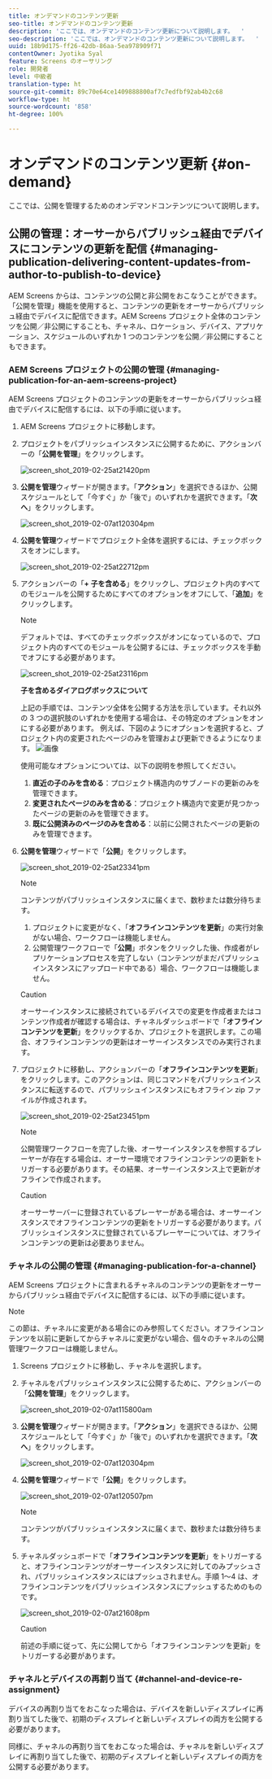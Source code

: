 ```yaml
---
title: オンデマンドのコンテンツ更新
seo-title: オンデマンドのコンテンツ更新
description: 'ここでは、オンデマンドのコンテンツ更新について説明します。  '
seo-description: 'ここでは、オンデマンドのコンテンツ更新について説明します。  '
uuid: 18b9d175-ff26-42db-86aa-5ea978909f71
contentOwner: Jyotika Syal
feature: Screens のオーサリング
role: 開発者
level: 中級者
translation-type: ht
source-git-commit: 89c70e64ce1409888800af7c7edfbf92ab4b2c68
workflow-type: ht
source-wordcount: '858'
ht-degree: 100%

---
```



# オンデマンドのコンテンツ更新 {#on-demand}

ここでは、公開を管理するためのオンデマンドコンテンツについて説明します。

## 公開の管理：オーサーからパブリッシュ経由でデバイスにコンテンツの更新を配信 {#managing-publication-delivering-content-updates-from-author-to-publish-to-device}

AEM Screens からは、コンテンツの公開と非公開をおこなうことができます。「公開を管理」機能を使用すると、コンテンツの更新をオーサーからパブリッシュ経由でデバイスに配信できます。AEM Screens プロジェクト全体のコンテンツを公開／非公開にすることも、チャネル、ロケーション、デバイス、アプリケーション、スケジュールのいずれか 1 つのコンテンツを公開／非公開にすることもできます。

### AEM Screens プロジェクトの公開の管理 {#managing-publication-for-an-aem-screens-project}

AEM Screens プロジェクトのコンテンツの更新をオーサーからパブリッシュ経由でデバイスに配信するには、以下の手順に従います。

1. AEM Screens プロジェクトに移動します。
1. プロジェクトをパブリッシュインスタンスに公開するために、アクションバーの「**公開を管理**」をクリックします。

   ![screen_shot_2019-02-25at21420pm](assets/screen_shot_2019-02-25at21420pm.png)

1. **公開を管理**&#x200B;ウィザードが開きます。「**アクション**」を選択できるほか、公開スケジュールとして「今すぐ」か「後で」のいずれかを選択できます。「**次へ**」をクリックします。

   ![screen_shot_2019-02-07at120304pm](assets/screen_shot_2019-02-07at120304pm.png)

1. **公開を管理**&#x200B;ウィザードでプロジェクト全体を選択するには、チェックボックスをオンにします。

   ![screen_shot_2019-02-25at22712pm](assets/screen_shot_2019-02-25at22712pm.png)

1. アクションバーの「**+ 子を含める**」をクリックし、プロジェクト内のすべてのモジュールを公開するためにすべてのオプションをオフにして、「**追加**」をクリックします。

   >[!NOTE]
   >
   >デフォルトでは、すべてのチェックボックスがオンになっているので、プロジェクト内のすべてのモジュールを公開するには、チェックボックスを手動でオフにする必要があります。

   ![screen_shot_2019-02-25at23116pm](assets/screen_shot_2019-02-25at23116pm.png)

   **子を含めるダイアログボックスについて**

   上記の手順では、コンテンツ全体を公開する方法を示しています。それ以外の 3 つの選択肢のいずれかを使用する場合は、その特定のオプションをオンにする必要があります。
例えば、下図のようにオプションを選択すると、プロジェクト内の変更されたページのみを管理および更新できるようになります。
   ![画像](assets/author-publish-manage.png)

   使用可能なオプションについては、以下の説明を参照してください。

   1. **直近の子のみを含める**：プロジェクト構造内のサブノードの更新のみを管理できます。
   1. **変更されたページのみを含める**：プロジェクト構造内で変更が見つかったページの更新のみを管理できます。
   1. **既に公開済みのページのみを含める**：以前に公開されたページの更新のみを管理できます。


1. **公開を管理**&#x200B;ウィザードで「**公開**」をクリックします。

   ![screen_shot_2019-02-25at23341pm](assets/screen_shot_2019-02-25at23341pm.png)

   >[!NOTE]
   >
   >コンテンツがパブリッシュインスタンスに届くまで、数秒または数分待ちます。
   >
   >
   >    1. プロジェクトに変更がなく、「**オフラインコンテンツを更新**」の実行対象がない場合、ワークフローは機能しません。
   >    1. 公開管理ワークフローで「**公開**」ボタンをクリックした後、作成者がレプリケーションプロセスを完了しない（コンテンツがまだパブリッシュインスタンスにアップロード中である）場合、ワークフローは機能しません。


   >[!CAUTION]
   >オーサーインスタンスに接続されているデバイスでの変更を作成者またはコンテンツ作成者が確認する場合は、チャネルダッシュボードで「**オフラインコンテンツを更新**」をクリックするか、プロジェクトを選択します。この場合、オフラインコンテンツの更新はオーサーインスタンスでのみ実行されます。

1. プロジェクトに移動し、アクションバーの「**オフラインコンテンツを更新**」をクリックします。このアクションは、同じコマンドをパブリッシュインスタンスに転送するので、パブリッシュインスタンスにもオフライン zip ファイルが作成されます。

   ![screen_shot_2019-02-25at23451pm](assets/screen_shot_2019-02-25at23451pm.png)


   >[!NOTE]
   >
   >公開管理ワークフローを完了した後、オーサーインスタンスを参照するプレーヤーが存在する場合は、オーサー環境でオフラインコンテンツの更新をトリガーする必要があります。その結果、オーサーインスタンス上で更新がオフラインで作成されます。

   >[!CAUTION]
   >
   >オーサーサーバーに登録されているプレーヤーがある場合は、オーサーインスタンスでオフラインコンテンツの更新をトリガーする必要があります。パブリッシュインスタンスに登録されているプレーヤーについては、オフラインコンテンツの更新は必要ありません。

### チャネルの公開の管理 {#managing-publication-for-a-channel}

AEM Screens プロジェクトに含まれるチャネルのコンテンツの更新をオーサーからパブリッシュ経由でデバイスに配信するには、以下の手順に従います。

>[!NOTE]
>
>この節は、チャネルに変更がある場合にのみ参照してください。オフラインコンテンツを以前に更新してからチャネルに変更がない場合、個々のチャネルの公開管理ワークフローは機能しません。

1. Screens プロジェクトに移動し、チャネルを選択します。
1. チャネルをパブリッシュインスタンスに公開するために、アクションバーの「**公開を管理**」をクリックします。

   ![screen_shot_2019-02-07at115800am](assets/screen_shot_2019-02-07at115800am.png)

1. **公開を管理**&#x200B;ウィザードが開きます。「**アクション**」を選択できるほか、公開スケジュールとして「今すぐ」か「後で」のいずれかを選択できます。「**次へ**」をクリックします。

   ![screen_shot_2019-02-07at120304pm](assets/screen_shot_2019-02-07at120304pm.png)

1. **公開を管理**&#x200B;ウィザードで「**公開**」をクリックします。

   ![screen_shot_2019-02-07at120507pm](assets/screen_shot_2019-02-07at120507pm.png)

   >[!NOTE]
   >
   >コンテンツがパブリッシュインスタンスに届くまで、数秒または数分待ちます。

1. チャネルダッシュボードで「**オフラインコンテンツを更新**」をトリガーすると、オフラインコンテンツがオーサーインスタンスに対してのみプッシュされ、パブリッシュインスタンスにはプッシュされません。手順 1～4 は、オフラインコンテンツをパブリッシュインスタンスにプッシュするためのものです。

   ![screen_shot_2019-02-07at21608pm](assets/screen_shot_2019-02-07at21608pm.png)

   >[!CAUTION]
   >
   >前述の手順に従って、先に公開してから「オフラインコンテンツを更新」をトリガーする必要があります。

### チャネルとデバイスの再割り当て {#channel-and-device-re-assignment}

デバイスの再割り当てをおこなった場合は、デバイスを新しいディスプレイに再割り当てした後で、初期のディスプレイと新しいディスプレイの両方を公開する必要があります。

同様に、チャネルの再割り当てをおこなった場合は、チャネルを新しいディスプレイに再割り当てした後で、初期のディスプレイと新しいディスプレイの両方を公開する必要があります。